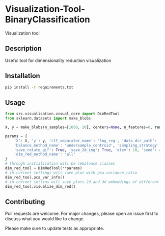 # Visualization-Tool-BinaryClassification

Visualization tool

## Description

Useful tool for dimensionality reduction visualization 

## Installation

```bash
pip install -r requirements.txt
```

## Usage

```python
from src.visualisation.visual_core import DimRedTool
from sklearn.datasets import make_blobs

X, y = make_blobs(n_samples=[1000, 20], centers=None, n_features=6, random_state=1, cluster_std=3)

params = {
    'X': X, 'y': y, 'clf_separator_name': 'log_reg', 'data_dir_path': 'data',
    'balance_method_name': 'undersample_centroid', 'sampling_strategy': 0.5, 'num_points_per_dim': 4,
    'save_rotate_gif': True, 'save_2d_img': True, 'elev': 10, 'seed': 47, 'n_neighbors': 10,
    'dim_red_method_name': 'all'
}
# through initialization will be rebalance classes 
dim_red_tool = DimRedTool(**params)  
# in current settings will save plot with pca.variance_ratio
dim_red_tool.pca_var_info()  
# in current settins will save plots 2d and 3d embeddings of different methods of dime reduction
dim_red_tool.visualize_dim_red()  
```

## Contributing
Pull requests are welcome. For major changes, please open an issue first to discuss what you would like to change.

Please make sure to update tests as appropriate.

